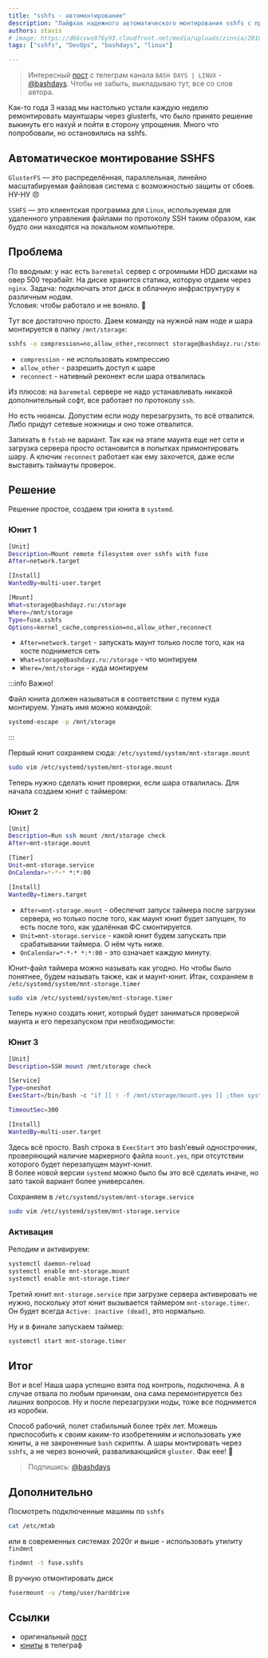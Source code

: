 ```yaml
---
title: "sshfs - автомонтирование"
description: "Лайфхак надежного автоматического монтирования sshfs с проверкой"
authors: stavis
# image: https://d66cvws976y93.cloudfront.net/media/uploads/zinnia/2016/11/21/first_step.jpg
tags: ["sshfs", "DevOps", "bashdays", "linux"]

---
```


> Интересный [пост](https://t.me/bashdays/41) с телеграм канала `BASH DAYS | LINUX` - [@bashdays](https://t.me/bashdays). Чтобы не забыть, выкладываю тут, все со слов автора.

Как-то года 3 назад мы настолько устали каждую неделю ремонтировать маунтшары через glusterfs, что было принято решение выкинуть его нахуй и пойти в сторону упрощения. Много что попробовали, но остановились на sshfs.

<!--truncate-->

## Автоматическое монтирование SSHFS

`GlusterFS` — это распределённая, параллельная, линейно масштабируемая файловая система с возможностью защиты от сбоев. НУ-НУ 😠

`SSHFS` — это клиентская программа для `Linux`, используемая для удаленного управления файлами по протоколу SSH таким образом, как будто они находятся на локальном компьютере.

## Проблема

По вводным: у нас есть `baremetal` сервер с огромными HDD дисками на овер 500 терабайт. На диске хранится статика, которую отдаем через `nginx`. Задача: подключать этот диск в облачную инфраструктуру к различным нодам.  
Условия: чтобы работало и не воняло. 🤒

Тут все достаточно просто. Даем команду на нужной нам ноде и шара монтируется в папку `/mnt/storage`:

```bash
sshfs -o compression=no,allow_other,reconnect storage@bashdayz.ru:/storage /mnt/storage
```

- `compression` - не использовать компрессию
- `allow_other` - разрешить доступ к шаре 
- `reconnect` - нативный реконект если шара отвалилась 

Из плюсов: на `baremetal` сервере не надо устанавливать никакой дополнительный софт, все работает по протоколу `ssh`.

Но есть нюансы. Допустим если ноду перезагрузить, то всё отвалится. Либо придут сетевые ножницы и оно тоже отвалится. 

Запихать в `fstab` не вариант. Так как на этапе маунта еще нет сети и загрузка сервера просто остановится в попытках примонтировать шару. А ключик `reconnect` работает как ему захочется, даже если выставить таймауты проверок.

## Решение

Решение простое, создаем три юнита в `systemd`.

### Юнит 1

```bash title="/etc/systemd/system/mnt-storage.mount"
[Unit]
Description=Mount remote filesystem over sshfs with fuse
After=network.target

[Install]
WantedBy=multi-user.target

[Mount]
What=storage@bashdayz.ru:/storage
Where=/mnt/storage
Type=fuse.sshfs
Options=kernel_cache,compression=no,allow_other,reconnect
```

- `After=network.target` - запускать маунт только после того, как на хосте поднимется сеть
- `What=storage@bashdayz.ru:/storage` - что монтируем
- `Where=/mnt/storage` - куда монтируем

:::info Важно!

Файл юнита должен называться в соответствии с путем куда монтируем. Узнать имя можно командой:

```bash
systemd-escape -p /mnt/storage
```

:::

Первый юнит сохраняем сюда: `/etc/systemd/system/mnt-storage.mount`

```bash
sudo vim /etc/systemd/system/mnt-storage.mount
```

Теперь нужно сделать юнит проверки, если шара отвалилась. Для начала создаем юнит с таймером:

### Юнит 2

```bash title="/etc/systemd/system/mnt-storage.timer"
[Unit]
Description=Run ssh mount /mnt/storage check
After=mnt-storage.mount

[Timer]
Unit=mnt-storage.service
OnCalendar=*-*-* *:*:00

[Install]
WantedBy=timers.target
```

- `After=mnt-storage.mount` - обеспечит запуск таймера после загрузки сервера, но только после того, как маунт юнит будет запущен, то есть после того, как удалённая ФС смонтируется.  
- `Unit=mnt-storage.service` - какой юнит будем запускать при срабатывании таймера. О нём чуть ниже.  
- `OnCalendar=*-*-* *:*:00` - это означает каждую минуту.

Юнит-файл таймера можно называть как угодно. Но чтобы было понятнее, будем называть также, как и маунт-юнит. Итак, сохраняем в `/etc/systemd/system/mnt-storage.timer`

```bash
sudo vim /etc/systemd/system/mnt-storage.timer
```

Теперь нужно создать юнит, который будет заниматься проверкой маунта и его перезапуском при необходимости:

### Юнит 3

```bash title="/etc/systemd/system/mnt-storage.service"
[Unit]
Description=SSH mount /mnt/storage check

[Service]
Type=oneshot
ExecStart=/bin/bash -c "if [[ ! -f /mnt/storage/mount.yes ]] ;then systemctl restart mnt-storage.mount;fi"

TimeoutSec=300

[Install]
WantedBy=multi-user.target 
```

Здесь всё просто. Bash строка в `ExecStart` это bash’евый однострочник,
проверяющий наличие маркерного файла `mount.yes`, при отсутствии которого будет перезапущен маунт-юнит.  
В более новой версии `systemd` можно было бы это всё сделать иначе, но зато такой вариант более универсален.

Cохраняем в `/etc/systemd/system/mnt-storage.service`

```bash
sudo vim /etc/systemd/system/mnt-storage.service
```

### Активация

Релодим и активируем:

```bash
systemctl daemon-reload
systemctl enable mnt-storage.mount
systemctl enable mnt-storage.timer
```

Третий юнит `mnt-storage.service` при загрузке сервера активировать не нужно, поскольку этот юнит вызывается таймером `mnt-storage.timer`.  
Он будет всегда `Active: inactive (dead)`, это нормально.

Ну и в финале запускаем таймер:

```bash
systemctl start mnt-storage.timer
```

## Итог

Вот и все! Наша шара успешно взята под контроль, подключена. А в случае отвала по любым причинам, она сама перемонтируется без лишних вопросов. Ну и после перезагрузки ноды, тоже все поднимется из коробки.

Способ рабочий, полет стабильный более трёх лет. Можешь приспособить к своим каким-то изобретениям и использовать уже юниты, а не закроненные `bash` скрипты. А шары монтировать через `sshfs`, а не через вонючий, разваливающийся `gluster`. Фак еее! 🐄

> Подпишись: [@bashdays](https://t.me/bashdays)

## Дополнительно

Посмотреть подключенные машины по `sshfs`

```bash
cat /etc/mtab
```

или в современных системах 2020г и выше - использовать утилиту  `findmnt`

```bash
findmnt -t fuse.sshfs
```

В ручную отмонтировать диск

```bash
fusermount -u /temp/user/harddrive
```

## Ссылки

- оригинальный [пост](https://t.me/bashdays/41)
- [юниты](https://telegra.ph/YUnity-montirovaniya-sshfs-07-26) в телеграф